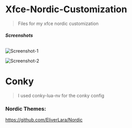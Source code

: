 # Xfce-Nordic-Customization
> Files for my xfce nordic customization

###### **Screenshots**

![Screenshot-1](https://user-images.githubusercontent.com/80240062/171177734-7e2a9bed-e816-4435-9262-c392521018ef.png)

![Screenshot-2](https://user-images.githubusercontent.com/80240062/171177822-cac7d875-eb00-48c1-82c1-00632bb083c2.png)

# Conky
> I used conky-lua-nv for the conky config

### Nordic Themes:

https://github.com/EliverLara/Nordic
